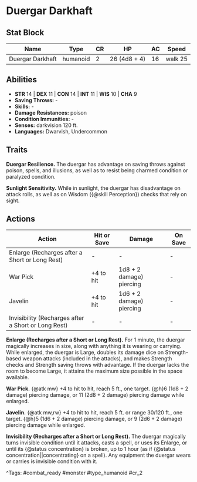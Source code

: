 # Duergar Darkhaft

## Stat Block

| Name | Type | CR | HP | AC | Speed |
|------|------|----|----|----|-------|
| Duergar Darkhaft | humanoid | 2 | 26 (4d8 + 4) | 16 | walk 25 |

## Abilities

- **STR** 14 | **DEX** 11 | **CON** 14 | **INT** 11 | **WIS** 10 | **CHA** 9
- **Saving Throws:** -  
- **Skills:** -  
- **Damage Resistances:** poison  
- **Condition Immunities:** -  
- **Senses:** darkvision 120 ft.  
- **Languages:** Dwarvish, Undercommon

## Traits

**Duergar Resilience.** The duergar has advantage on saving throws against poison, spells, and illusions, as well as to resist being charmed condition or paralyzed condition.

**Sunlight Sensitivity.** While in sunlight, the duergar has disadvantage on attack rolls, as well as on Wisdom ({@skill Perception}) checks that rely on sight.


## Actions

| Action | Hit or Save | Damage | On Save |
|--------|--------------|--------|----------|
| Enlarge (Recharges after a Short or Long Rest) | - | - | - |
| War Pick | +4 to hit | 1d8 + 2 damage) piercing | - |
| Javelin | +4 to hit | 1d6 + 2 damage) piercing | - |
| Invisibility (Recharges after a Short or Long Rest) | - | - | - |

**Enlarge (Recharges after a Short or Long Rest).** For 1 minute, the duergar magically increases in size, along with anything it is wearing or carrying. While enlarged, the duergar is Large, doubles its damage dice on Strength-based weapon attacks (included in the attacks), and makes Strength checks and Strength saving throws with advantage. If the duergar lacks the room to become Large, it attains the maximum size possible in the space available.

**War Pick.** {@atk mw} +4 to hit to hit, reach 5 ft., one target. {@h}6 (1d8 + 2 damage) piercing damage, or 11 (2d8 + 2 damage) piercing damage while enlarged.

**Javelin.** {@atk mw,rw} +4 to hit to hit, reach 5 ft. or range 30/120 ft., one target. {@h}5 (1d6 + 2 damage) piercing damage, or 9 (2d6 + 2 damage) piercing damage while enlarged.

**Invisibility (Recharges after a Short or Long Rest).** The duergar magically turns invisible condition until it attacks, casts a spell, or uses its Enlarge, or until its {@status concentration} is broken, up to 1 hour (as if {@status concentration||concentrating} on a spell). Any equipment the duergar wears or carries is invisible condition with it.


^Tags: #combat_ready #monster #type_humanoid #cr_2